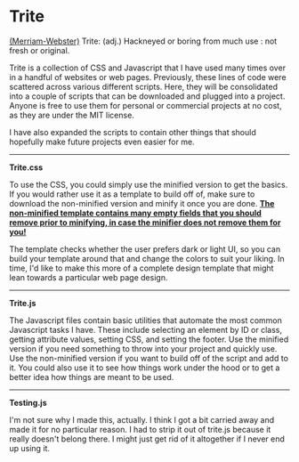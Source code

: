 # Trite

[(Merriam-Webster)](https://www.merriam-webster.com/dictionary/trite) Trite: (adj.) Hackneyed or boring from much use : not fresh or original.

Trite is a collection of CSS and Javascript that I have used many times over in a handful of websites or web pages. 
Previously, these lines of code were scattered across various different scripts. 
Here, they will be consolidated into a couple of scripts that can be downloaded and plugged into a project.
Anyone is free to use them for personal or commercial projects at no cost, as they are under the MIT license.

I have also expanded the scripts to contain other things that should hopefully make future projects even easier for me.

---
**Trite.css**

To use the CSS, you could simply use the minified version to get the basics. If you would rather use it as a template to build off of,
make sure to download the non-minified version and minify it once you are done. <ins>**The non-minified template contains many empty fields that
you should remove prior to minifying, in case the minifier does not remove them for you!**</ins>

The template checks whether the user prefers dark or light UI, so you can build your template around that and change the colors to suit your liking.
In time, I'd like to make this more of a complete design template that might lean towards a particular web page design.

---
**Trite.js**

The Javascript files contain basic utilities that automate the most common Javascript tasks I have. These include selecting an element by ID or class,
getting attribute values, setting CSS, and setting the footer. Use the minified version if you need something to throw into your project and quickly use.
Use the non-minified version if you want to build off of the script and add to it. You could also use it to see how things work under the hood or to get
a better idea how things are meant to be used.

---
**Testing.js**

I'm not sure why I made this, actually. I think I got a bit carried away and made it for no particular reason. I had to strip it out of trite.js because
it really doesn't belong there. I might just get rid of it altogether if I never end up using it.
